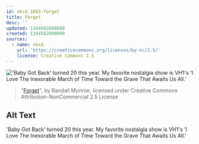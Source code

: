 ```yaml
---
id: xkcd.1093-forget
title: Forget
desc: ''
updated: 1344582000000
created: 1344582000000
sources:
  - name: xkcd
    url: 'https://creativecommons.org/licenses/by-nc/2.5/'
    license: Creative Commons 2.5
---
```

!['Baby Got Back' turned 20 this year. My favorite nostalgia show is VH1's 'I Love The Inexorable March of Time Toward the Grave That Awaits Us All.'](https://imgs.xkcd.com/comics/forget.png)
> "[Forget](https://xkcd.com/1093/)", by Randall Munroe, licensed under Creative Commons Attribution-NonCommercial 2.5 License

## Alt Text
'Baby Got Back' turned 20 this year. My favorite nostalgia show is VH1's 'I Love The Inexorable March of Time Toward the Grave That Awaits Us All.'

